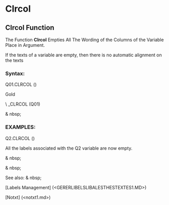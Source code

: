 # Clrcol

## Clrcol Function

The Function **Clrcol** Empties All The Wording of the Columns of the Variable Place in Argument.

If the texts of a variable are empty, then there is no automatic alignment on the texts

### Syntax:

Q01.CLRCOL ()

Gold

\ _CLRCOL (Q01)

& nbsp;

### EXAMPLES:

Q2.CLRCOL ()

All the labels associated with the Q2 variable are now empty.

& nbsp;

& nbsp;

See also: & nbsp;

[Labels Management] (<GERERLIBELSLIBALESTHESTEXTES1.MD>)

[Notxt] (<notxt1.md>)
